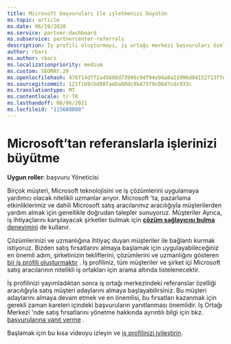 ```yaml
---
title: Microsoft başvuruları ile işletmenizi büyütün
ms.topic: article
ms.date: 06/19/2020
ms.service: partner-dashboard
ms.subservice: partnercenter-referrals
description: İş profili oluşturmayı, iş ortağı merkezi başvuruları özelliği aracılığıyla satış müşteri adayları oluşturmak ve ardından bu başvurularına yanıt vermek için öğrenin.
author: rbars
ms.author: rbars
ms.localizationpriority: medium
ms.custom: SEOMAY.20
ms.openlocfilehash: 476f14dff2a45688d73996c9df94e94a0a21996d04152713ffea46d5370b9a5a
ms.sourcegitcommit: 121f1b9cbd88faeba60dc9b475f9c0647cdc933c
ms.translationtype: MT
ms.contentlocale: tr-TR
ms.lasthandoff: 08/06/2021
ms.locfileid: "115688888"
---
```

# <a name="grow-your-business-with-referrals-from-microsoft"></a>Microsoft’tan referanslarla işlerinizi büyütme

**Uygun roller**: başvuru Yöneticisi

Birçok müşteri, Microsoft teknolojisini ve iş çözümlerini uygulamaya yardımcı olacak nitelikli uzmanlar arıyor. Microsoft 'ta, pazarlama etkinliklerimiz ve dahili Microsoft satış aracılarımız aracılığıyla müşterilerden yardım almak için genellikle doğrudan talepler sunuyoruz. Müşteriler Ayrıca, iş ihtiyaçlarını karşılayacak şirketler bulmak için [ **çözüm sağlayıcısı bulma** deneyimini](https://www.microsoft.com/solution-providers/search) de kullanır. 

Çözümlerinizi ve uzmanlığına ihtiyaç duyan müşteriler ile bağlantı kurmak istiyoruz. Bizden satış fırsatlarını almaya başlamak için uygulayabileceğiniz en önemli adım, şirketinizin tekliflerini, çözümlerini ve uzmanlığını gösteren [bir iş profili oluşturmaktır](create-a-marketing-profile.md) . İş profiliniz, tüm müşteriler ve şirket içi Microsoft satış aracılarının nitelikli iş ortakları için arama altında listelenecektir. 

 İş profilinizi yayımladıktan sonra iş ortağı merkezindeki referanslar özelliği aracılığıyla satış müşteri adaylarını almaya başlayabilirsiniz. Bu müşteri adaylarını almaya devam etmek ve en önemlisi, bu fırsatları kazanmak için gerekli zaman kareleri içindeki başvuruların yanıtlanması önemlidir. Iş Ortağı Merkezi 'nde satış fırsatlarını yönetme hakkında ayrıntılı bilgi için bkz. [başvurularına yanıt verme](manage-leads.md) .  


Başlamak için bu kısa videoyu izleyin ve [iş profilinizi iyileştirin](https://player.vimeo.com/video/252788046).

